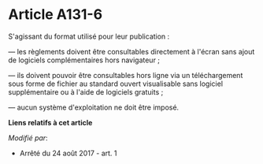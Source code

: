 # Article A131-6

S'agissant du format utilisé pour leur publication :

― les règlements doivent être consultables directement à l'écran sans ajout de logiciels complémentaires hors navigateur ;

― ils doivent pouvoir être consultables hors ligne via un téléchargement sous forme de fichier au standard ouvert
visualisable sans logiciel supplémentaire ou à l'aide de logiciels gratuits ;

― aucun système d'exploitation ne doit être imposé.

**Liens relatifs à cet article**

_Modifié par_:

  - Arrêté du 24 août 2017 - art. 1
